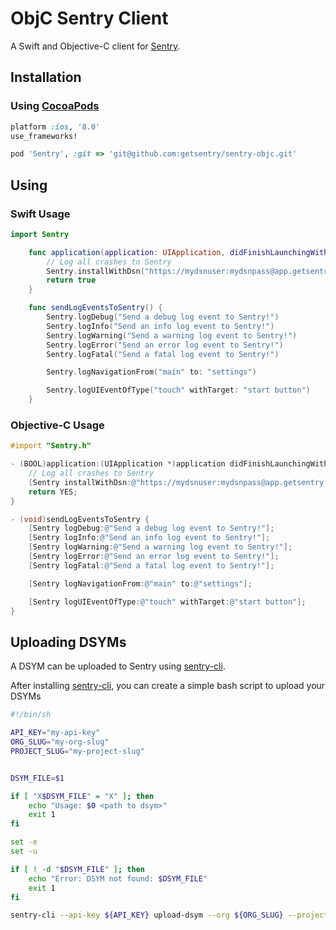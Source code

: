 ObjC Sentry Client
==================

A Swift and Objective-C client for [Sentry](https://www.getsentry.com).


Installation
------------

### Using [CocoaPods](http://cocoapods.org)

```ruby
platform :ios, '8.0'
use_frameworks!

pod 'Sentry', :git => 'git@github.com:getsentry/sentry-objc.git'
```

Using
-----

### Swift Usage

```swift
import Sentry

    func application(application: UIApplication, didFinishLaunchingWithOptions launchOptions: [NSObject: AnyObject]?) -> Bool {
        // Log all crashes to Sentry
        Sentry.installWithDsn("https://mydsnuser:mydsnpass@app.getsentry.com/myprojectid");
        return true
    }

    func sendLogEventsToSentry() {
    	Sentry.logDebug("Send a debug log event to Sentry!")
    	Sentry.logInfo("Send an info log event to Sentry!")
    	Sentry.logWarning("Send a warning log event to Sentry!")
    	Sentry.logError("Send an error log event to Sentry!")
    	Sentry.logFatal("Send a fatal log event to Sentry!")

        Sentry.logNavigationFrom("main" to: "settings")

        Sentry.logUIEventOfType("touch" withTarget: "start button")
    }
```

### Objective-C Usage

```objective-c
#import "Sentry.h"

- (BOOL)application:(UIApplication *)application didFinishLaunchingWithOptions:(NSDictionary *)launchOptions {
    // Log all crashes to Sentry
    [Sentry installWithDsn:@"https://mydsnuser:mydsnpass@app.getsentry.com/myprojectid"];
    return YES;
}

- (void)sendLogEventsToSentry {
    [Sentry logDebug:@"Send a debug log event to Sentry!"];
    [Sentry logInfo:@"Send an info log event to Sentry!"];
    [Sentry logWarning:@"Send a warning log event to Sentry!"];
    [Sentry logError:@"Send an error log event to Sentry!"];
    [Sentry logFatal:@"Send a fatal log event to Sentry!"];

    [Sentry logNavigationFrom:@"main" to:@"settings"];

    [Sentry logUIEventOfType:@"touch" withTarget:@"start button"];
}
```


Uploading DSYMs
---------------

A DSYM can be uploaded to Sentry using [sentry-cli](https://github.com/getsentry/sentry-cli).

After installing [sentry-cli](https://github.com/getsentry/sentry-cli), you can create a simple bash script to upload your DSYMs

```bash
#!/bin/sh

API_KEY="my-api-key"
ORG_SLUG="my-org-slug"
PROJECT_SLUG="my-project-slug"


DSYM_FILE=$1

if [ "X$DSYM_FILE" = "X" ]; then
	echo "Usage: $0 <path to dsym>"
	exit 1
fi

set -e
set -u

if [ ! -d "$DSYM_FILE" ]; then
	echo "Error: DSYM not found: $DSYM_FILE"
	exit 1
fi

sentry-cli --api-key ${API_KEY} upload-dsym --org ${ORG_SLUG} --project ${PROJECT_SLUG} "${DSYM_FILE}"
```
